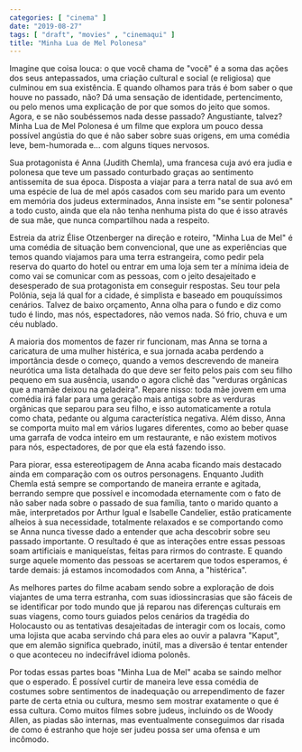 ```yaml
---
categories: [ "cinema" ]
date: "2019-08-27"
tags: [ "draft", "movies" , "cinemaqui" ]
title: "Minha Lua de Mel Polonesa"
---
```

Imagine que coisa louca: o que você chama de "você" é a soma das
ações dos seus antepassados, uma criação cultural e social (e
religiosa) que culminou em sua existência. E quando olhamos para trás é
bom saber o que houve no passado, não? Dá uma sensação de identidade,
pertencimento, ou pelo menos uma explicação de por que somos do jeito
que somos. Agora, e se não soubéssemos nada desse passado? Angustiante,
talvez? Minha Lua de Mel Polonesa é um filme que explora um pouco
dessa possível angústia do que é não saber sobre suas origens,
em uma comédia leve, bem-humorada e... com alguns tiques nervosos.

Sua protagonista é Anna (Judith Chemla), uma francesa cuja avó era
judia e polonesa que teve um passado conturbado graças ao sentimento
antissemita de sua época. Disposta a viajar para a terra natal de sua
avó em uma espécie de lua de mel após casados com seu marido para um
evento em memória dos judeus exterminados, Anna insiste em "se sentir
polonesa" a todo custo, ainda que ela não tenha nenhuma pista do que
é isso através de sua mãe, que nunca compartilhou nada a respeito.

Estreia da atriz Élise Otzenberger na direção e roteiro, "Minha Lua
de Mel" é uma comédia de situação bem convencional, que une as
experiências que temos quando viajamos para uma terra estrangeira,
como pedir pela reserva do quarto do hotel ou entrar em uma loja sem
ter a mínima ideia de como vai se comunicar com as pessoas, com o jeito
desajeitado e desesperado de sua protagonista em conseguir respostas. Seu
tour pela Polônia, seja lá qual for a cidade, é simplista e baseado
em pouquíssimos cenários. Talvez de baixo orçamento, Anna olha para
o fundo e diz como tudo é lindo, mas nós, espectadores, não vemos
nada. Só frio, chuva e um céu nublado.

A maioria dos momentos de fazer rir funcionam, mas Anna se torna a
caricatura de uma mulher histérica, e sua jornada acaba perdendo a
importância desde o começo, quando a vemos descrevendo de maneira
neurótica uma lista detalhada do que deve ser feito pelos pais com seu
filho pequeno em sua ausência, usando o agora clichê das "verduras
orgânicas que a mamãe deixou na geladeira". Repare nisso: toda mãe
jovem em uma comédia irá falar para uma geração mais antiga sobre as
verduras orgânicas que separou para seu filho, e isso automaticamente
a rotula como chata, pedante ou alguma característica negativa. Além
disso, Anna se comporta muito mal em vários lugares diferentes, como ao
beber quase uma garrafa de vodca inteiro em um restaurante, e não existem
motivos para nós, espectadores, de por que ela está fazendo isso.

Para piorar, essa estereotipagem de Anna acaba ficando mais destacado
ainda em comparação com os outros personagens. Enquanto Judith Chemla
está sempre se comportando de maneira errante e agitada, berrando
sempre que possível e incomodada eternamente com o fato de não saber
nada sobre o passado de sua família, tanto o marido quanto a mãe,
interpretados por Arthur Igual e Isabelle Candelier, estão praticamente
alheios à sua necessidade, totalmente relaxados e se comportando como se
Anna nunca tivesse dado a entender que acha descobrir sobre seu passado
importante. O resultado é que as interações entre essas pessoas soam
artificiais e maniqueístas, feitas para rirmos do contraste. E quando
surge aquele momento das pessoas se acertarem que todos esperamos,
é tarde demais: já estamos incomodados com Anna, a "histérica".

As melhores partes do filme acabam sendo sobre a exploração de dois
viajantes de uma terra estranha, com suas idiossincrasias que são
fáceis de se identificar por todo mundo que já reparou nas diferenças
culturais em suas viagens, como tours guiados pelos cenários da tragédia
do Holocausto ou as tentativas desajeitadas de interagir com os locais,
como uma lojista que acaba servindo chá para eles ao ouvir a palavra
"Kaput", que em alemão significa quebrado, inútil, mas a diversão é
tentar entender o que aconteceu no indecifrável idioma polonês.

Por todas essas partes boas "Minha Lua de Mel" acaba se saindo melhor que
o esperado. É possível curtir de maneira leve essa comédia de costumes
sobre sentimentos de inadequação ou arrependimento de fazer parte
de certa etnia ou cultura, mesmo sem mostrar exatamente o que é essa
cultura. Como muitos filmes sobre judeus, incluindo os de Woody Allen,
as piadas são internas, mas eventualmente conseguimos dar risada de
como é estranho que hoje ser judeu possa ser uma ofensa e um incômodo.
